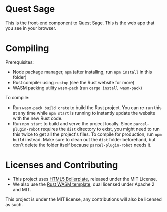 # Quest Sage
This is the front-end component to Quest Sage. This is the web app that you see in your browser.

# Compiling
Prerequisites:
- Node package manager, `npm` (after installing, run `npm install` in this folder)
- Rust compiler using `rustup` (see the Rust website for more)
- WASM packing utility `wasm-pack` (run `cargo install wasm-pack`)

To compile:
- Run `wasm-pack build crate` to build the Rust project. You can re-run this at any time while `npm start` is running to instantly update the website with the new Rust code.
- Run `npm start` to build and serve the project locally. Since `parcel-plugin-robot` requires the `dist` directory to exist, you might need to run this twice to get all the project's files.
To compile for production, run `npm build` instead. Make sure to clean out the `dist` folder beforehand, but don't delete the folder itself because `parcel-plugin-robot` needs it.

# Licenses and Contributing
- This project uses [HTML5 Boilerplate](https://html5boilerplate.com/), released under the MIT License.
- We also use the [Rust WASM template](https://github.com/rustwasm/wasm-pack-template), dual licensed under Apache 2 and MIT.

This project is under the MIT license, any contributions will also be licensed as such.